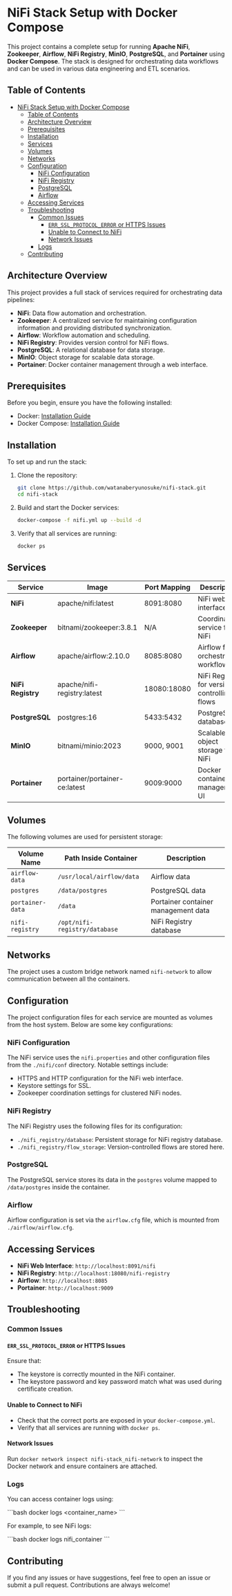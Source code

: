 
# NiFi Stack Setup with Docker Compose

This project contains a complete setup for running **Apache NiFi**, **Zookeeper**, **Airflow**, **NiFi Registry**, **MinIO**, **PostgreSQL**, and **Portainer** using **Docker Compose**. The stack is designed for orchestrating data workflows and can be used in various data engineering and ETL scenarios.

## Table of Contents

- [NiFi Stack Setup with Docker Compose](#nifi-stack-setup-with-docker-compose)
  - [Table of Contents](#table-of-contents)
  - [Architecture Overview](#architecture-overview)
  - [Prerequisites](#prerequisites)
  - [Installation](#installation)
  - [Services](#services)
  - [Volumes](#volumes)
  - [Networks](#networks)
  - [Configuration](#configuration)
    - [NiFi Configuration](#nifi-configuration)
    - [NiFi Registry](#nifi-registry)
    - [PostgreSQL](#postgresql)
    - [Airflow](#airflow)
  - [Accessing Services](#accessing-services)
  - [Troubleshooting](#troubleshooting)
    - [Common Issues](#common-issues)
      - [`ERR_SSL_PROTOCOL_ERROR` or HTTPS Issues](#err_ssl_protocol_error-or-https-issues)
      - [Unable to Connect to NiFi](#unable-to-connect-to-nifi)
      - [Network Issues](#network-issues)
    - [Logs](#logs)
  - [Contributing](#contributing)

## Architecture Overview

This project provides a full stack of services required for orchestrating data pipelines:

- **NiFi**: Data flow automation and orchestration.
- **Zookeeper**: A centralized service for maintaining configuration information and providing distributed synchronization.
- **Airflow**: Workflow automation and scheduling.
- **NiFi Registry**: Provides version control for NiFi flows.
- **PostgreSQL**: A relational database for data storage.
- **MinIO**: Object storage for scalable data storage.
- **Portainer**: Docker container management through a web interface.

## Prerequisites

Before you begin, ensure you have the following installed:

- Docker: [Installation Guide](https://docs.docker.com/get-docker/)
- Docker Compose: [Installation Guide](https://docs.docker.com/compose/install/)

## Installation

To set up and run the stack:

1. Clone the repository:

   ```bash
   git clone https://github.com/watanaberyunosuke/nifi-stack.git
   cd nifi-stack
   ```

2. Build and start the Docker services:

   ```bash
   docker-compose -f nifi.yml up --build -d
   ```

3. Verify that all services are running:

   ```bash
   docker ps
   ```

## Services

| Service         | Image                         | Port Mapping  | Description                                      |
|-----------------|-------------------------------|---------------|--------------------------------------------------|
| **NiFi**        | apache/nifi:latest             | 8091:8080     | NiFi web interface                               |
| **Zookeeper**   | bitnami/zookeeper:3.8.1        | N/A           | Coordination service for NiFi                    |
| **Airflow**     | apache/airflow:2.10.0          | 8085:8080     | Airflow for orchestrating workflows              |
| **NiFi Registry**| apache/nifi-registry:latest   | 18080:18080   | NiFi Registry for version controlling flows      |
| **PostgreSQL**  | postgres:16                    | 5433:5432     | PostgreSQL database                              |
| **MinIO**       | bitnami/minio:2023             | 9000, 9001    | Scalable object storage for NiFi                 |
| **Portainer**   | portainer/portainer-ce:latest  | 9009:9000     | Docker container management UI                   |

## Volumes

The following volumes are used for persistent storage:

| Volume Name          | Path Inside Container                      | Description                                      |
|----------------------|---------------------------------------------|--------------------------------------------------|
| `airflow-data`        | `/usr/local/airflow/data`                   | Airflow data                                    |
| `postgres`            | `/data/postgres`                            | PostgreSQL data                                  |
| `portainer-data`      | `/data`                                     | Portainer container management data              |
| `nifi-registry`       | `/opt/nifi-registry/database`               | NiFi Registry database                           |

## Networks

The project uses a custom bridge network named `nifi-network` to allow communication between all the containers.

## Configuration

The project configuration files for each service are mounted as volumes from the host system. Below are some key configurations:

### NiFi Configuration

The NiFi service uses the `nifi.properties` and other configuration files from the `./nifi/conf` directory. Notable settings include:

- HTTPS and HTTP configuration for the NiFi web interface.
- Keystore settings for SSL.
- Zookeeper coordination settings for clustered NiFi nodes.
  
### NiFi Registry

The NiFi Registry uses the following files for its configuration:

- `./nifi_registry/database`: Persistent storage for NiFi registry database.
- `./nifi_registry/flow_storage`: Version-controlled flows are stored here.

### PostgreSQL

The PostgreSQL service stores its data in the `postgres` volume mapped to `/data/postgres` inside the container.

### Airflow

Airflow configuration is set via the `airflow.cfg` file, which is mounted from `./airflow/airflow.cfg`.

## Accessing Services

- **NiFi Web Interface**: `http://localhost:8091/nifi`
- **NiFi Registry**: `http://localhost:18080/nifi-registry`
- **Airflow**: `http://localhost:8085`
- **Portainer**: `http://localhost:9009`

## Troubleshooting

### Common Issues

#### `ERR_SSL_PROTOCOL_ERROR` or HTTPS Issues

Ensure that:
- The keystore is correctly mounted in the NiFi container.
- The keystore password and key password match what was used during certificate creation.

#### Unable to Connect to NiFi

- Check that the correct ports are exposed in your `docker-compose.yml`.
- Verify that all services are running with `docker ps`.
  
#### Network Issues

Run `docker network inspect nifi-stack_nifi-network` to inspect the Docker network and ensure containers are attached.

### Logs

You can access container logs using:

\`\`\`bash
docker logs <container_name>
\`\`\`

For example, to see NiFi logs:

\`\`\`bash
docker logs nifi_container
\`\`\`

## Contributing

If you find any issues or have suggestions, feel free to open an issue or submit a pull request. Contributions are always welcome!
